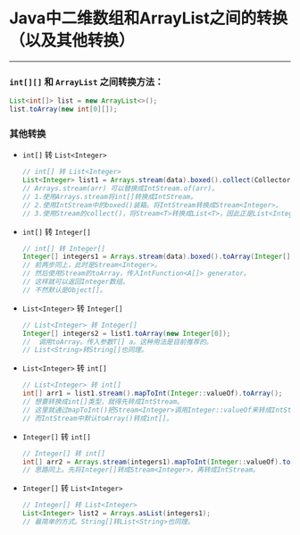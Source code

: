 # Java中二维数组和ArrayList之间的转换（以及其他转换）

------

### `int[][]`  和 `ArrayList` 之间转换方法：

```java
List<int[]> list = new ArrayList<>();
list.toArray(new int[0][]);
```



### 其他转换

- `int[]` 转 `List<Integer>`

  ```java
  // int[] 转 List<Integer>
  List<Integer> list1 = Arrays.stream(data).boxed().collect(Collectors.toList());
  // Arrays.stream(arr) 可以替换成IntStream.of(arr)。
  // 1.使用Arrays.stream将int[]转换成IntStream。
  // 2.使用IntStream中的boxed()装箱。将IntStream转换成Stream<Integer>。
  // 3.使用Stream的collect()，将Stream<T>转换成List<T>，因此正是List<Integer>。
  ```

- `int[]` 转 `Integer[]`

  ```java
  // int[] 转 Integer[]
  Integer[] integers1 = Arrays.stream(data).boxed().toArray(Integer[]::new);
  // 前两步同上，此时是Stream<Integer>。
  // 然后使用Stream的toArray，传入IntFunction<A[]> generator。
  // 这样就可以返回Integer数组。
  // 不然默认是Object[]。
  ```

- `List<Integer>` 转 `Integer[]`

  ```java
  // List<Integer> 转 Integer[]
  Integer[] integers2 = list1.toArray(new Integer[0]);
  //  调用toArray。传入参数T[] a。这种用法是目前推荐的。
  // List<String>转String[]也同理。
  ```

- `List<Integer>` 转 `int[]`

  ```java
  // List<Integer> 转 int[]
  int[] arr1 = list1.stream().mapToInt(Integer::valueOf).toArray();
  // 想要转换成int[]类型，就得先转成IntStream。
  // 这里就通过mapToInt()把Stream<Integer>调用Integer::valueOf来转成IntStream
  // 而IntStream中默认toArray()转成int[]。
  ```

- `Integer[]` 转 `int[]`

  ```java
  // Integer[] 转 int[]
  int[] arr2 = Arrays.stream(integers1).mapToInt(Integer::valueOf).toArray();
  // 思路同上。先将Integer[]转成Stream<Integer>，再转成IntStream。
  ```

- `Integer[]` 转 `List<Integer>`

  ```java
  // Integer[] 转 List<Integer>
  List<Integer> list2 = Arrays.asList(integers1);
  // 最简单的方式。String[]转List<String>也同理。
  ```